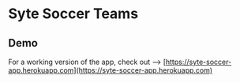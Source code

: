# Syte Soccer Teams

## Demo

For a working version of the app, check out --> [https://syte-soccer-app.herokuapp.com](https://syte-soccer-app.herokuapp.com)